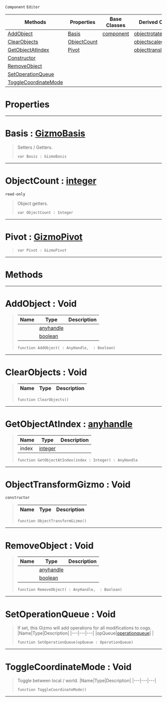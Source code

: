  `Component` `Editor`



|Methods|Properties|Base Classes|Derived Classes|
|---|---|---|---|
|[ AddObject](https://github.com/PlasmaEngine/PlasmaDocs/tree/master/docs/C%2B%2B/code_reference/class_reference/objecttransformgizmo.markdown#addobject-void)|[ Basis](https://github.com/PlasmaEngine/PlasmaDocs/tree/master/docs/C%2B%2B/code_reference/class_reference/objecttransformgizmo.markdown#basis-plasma-engine-docume)|[component](https://github.com/PlasmaEngine/PlasmaDocs/tree/master/docs/C%2B%2B/code_reference/class_reference/component.markdown)|[objectrotategizmo](https://github.com/PlasmaEngine/PlasmaDocs/tree/master/docs/C%2B%2B/code_reference/class_reference/objectrotategizmo.markdown)|
|[ ClearObjects](https://github.com/PlasmaEngine/PlasmaDocs/tree/master/docs/C%2B%2B/code_reference/class_reference/objecttransformgizmo.markdown#clearobjects-void)|[ ObjectCount](https://github.com/PlasmaEngine/PlasmaDocs/tree/master/docs/C%2B%2B/code_reference/class_reference/objecttransformgizmo.markdown#objectcount-plasma-engine)| |[objectscalegizmo](https://github.com/PlasmaEngine/PlasmaDocs/tree/master/docs/C%2B%2B/code_reference/class_reference/objectscalegizmo.markdown)|
|[ GetObjectAtIndex](https://github.com/PlasmaEngine/PlasmaDocs/tree/master/docs/C%2B%2B/code_reference/class_reference/objecttransformgizmo.markdown#getobjectatindex-plasma-en)|[ Pivot](https://github.com/PlasmaEngine/PlasmaDocs/tree/master/docs/C%2B%2B/code_reference/class_reference/objecttransformgizmo.markdown#pivot-plasma-engine-docume)| |[objecttranslategizmo](https://github.com/PlasmaEngine/PlasmaDocs/tree/master/docs/C%2B%2B/code_reference/class_reference/objecttranslategizmo.markdown)|
|[ Constructor](https://github.com/PlasmaEngine/PlasmaDocs/tree/master/docs/C%2B%2B/code_reference/class_reference/objecttransformgizmo.markdown#objecttransformgizmo-voi)| | | |
|[ RemoveObject](https://github.com/PlasmaEngine/PlasmaDocs/tree/master/docs/C%2B%2B/code_reference/class_reference/objecttransformgizmo.markdown#removeobject-void)| | | |
|[ SetOperationQueue](https://github.com/PlasmaEngine/PlasmaDocs/tree/master/docs/C%2B%2B/code_reference/class_reference/objecttransformgizmo.markdown#setoperationqueue-void)| | | |
|[ ToggleCoordinateMode](https://github.com/PlasmaEngine/PlasmaDocs/tree/master/docs/C%2B%2B/code_reference/class_reference/objecttransformgizmo.markdown#togglecoordinatemode-voi)| | | |


 #  Properties


---  
 #  Basis : [GizmoBasis](https://github.com/PlasmaEngine/PlasmaDocs/tree/master/docs/C%2B%2B/code_reference/enum_reference.markdown#gizmobasis)

> Setters / Getters.
> ``` lang=cpp, name=Lightning
> var Basis : GizmoBasis


---  
 #  ObjectCount : [integer](https://github.com/PlasmaEngine/PlasmaDocs/tree/master/docs/C%2B%2B/code_reference/lightning_base_types/integer.markdown)

 `read-only`

> Object getters.
> ``` lang=cpp, name=Lightning
> var ObjectCount : Integer


---  
 #  Pivot : [GizmoPivot](https://github.com/PlasmaEngine/PlasmaDocs/tree/master/docs/C%2B%2B/code_reference/enum_reference.markdown#gizmopivot)

> 
> ``` lang=cpp, name=Lightning
> var Pivot : GizmoPivot


---  
 #  Methods


---  
 #  AddObject : Void

> 
> |Name|Type|Description|
> |---|---|---|
> ||[anyhandle](https://github.com/PlasmaEngine/PlasmaDocs/tree/master/docs/C%2B%2B/code_reference/lightning_base_types/anyhandle.markdown)| |
> ||[boolean](https://github.com/PlasmaEngine/PlasmaDocs/tree/master/docs/C%2B%2B/code_reference/lightning_base_types/boolean.markdown)| |
> ``` lang=cpp, name=Lightning
> function AddObject( : AnyHandle,  : Boolean)
> ``` 


---  
 #  ClearObjects : Void

> 
> |Name|Type|Description|
> |---|---|---|
> ``` lang=cpp, name=Lightning
> function ClearObjects()
> ``` 


---  
 #  GetObjectAtIndex : [anyhandle](https://github.com/PlasmaEngine/PlasmaDocs/tree/master/docs/C%2B%2B/code_reference/lightning_base_types/anyhandle.markdown)

> 
> |Name|Type|Description|
> |---|---|---|
> |index|[integer](https://github.com/PlasmaEngine/PlasmaDocs/tree/master/docs/C%2B%2B/code_reference/lightning_base_types/integer.markdown)| |
> ``` lang=cpp, name=Lightning
> function GetObjectAtIndex(index : Integer) : AnyHandle
> ``` 


---  
 #  ObjectTransformGizmo : Void

 `constructor`

> 
> |Name|Type|Description|
> |---|---|---|
> ``` lang=cpp, name=Lightning
> function ObjectTransformGizmo()
> ``` 


---  
 #  RemoveObject : Void

> 
> |Name|Type|Description|
> |---|---|---|
> ||[anyhandle](https://github.com/PlasmaEngine/PlasmaDocs/tree/master/docs/C%2B%2B/code_reference/lightning_base_types/anyhandle.markdown)| |
> ||[boolean](https://github.com/PlasmaEngine/PlasmaDocs/tree/master/docs/C%2B%2B/code_reference/lightning_base_types/boolean.markdown)| |
> ``` lang=cpp, name=Lightning
> function RemoveObject( : AnyHandle,  : Boolean)
> ``` 


---  
 #  SetOperationQueue : Void

> If set, this Gizmo will add operations for all modifications to cogs.
> |Name|Type|Description|
> |---|---|---|
> |opQueue|[operationqueue](https://github.com/PlasmaEngine/PlasmaDocs/tree/master/docs/C%2B%2B/code_reference/class_reference/operationqueue.markdown)| |
> ``` lang=cpp, name=Lightning
> function SetOperationQueue(opQueue : OperationQueue)
> ``` 


---  
 #  ToggleCoordinateMode : Void

> Toggle between local / world.
> |Name|Type|Description|
> |---|---|---|
> ``` lang=cpp, name=Lightning
> function ToggleCoordinateMode()
> ``` 


---  
 

 